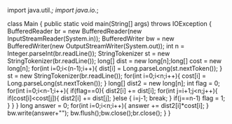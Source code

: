 import java.util.*;
import java.io.*;

class Main {
    public static void main(String[] args) throws IOException {
        BufferedReader br = new BufferedReader(new InputStreamReader(System.in));
        BufferedWriter bw = new BufferedWriter(new OutputStreamWriter(System.out));
        int n = Integer.parseInt(br.readLine());
        StringTokenizer st = new StringTokenizer(br.readLine());
        long[] dist = new long[n];long[] cost = new long[n];
        for(int i=0;i<(n-1);i++){
            dist[i] = Long.parseLong(st.nextToken());
        }
        st = new StringTokenizer(br.readLine());
        for(int i=0;i<n;i++){
            cost[i] = Long.parseLong(st.nextToken());
        }
        long[] dist2 = new long[n]; int flag = 0;
        for(int i=0;i<n-1;i++){
            if(flag==0){
                dist2[i] += dist[i];
                for(int j=i+1;j<n;j++){
                    if(cost[i]<cost[j]){
                        dist2[i] += dist[j];
                    }else {
                        i=j-1;
                        break;
                    }
                    if(j==n-1) flag = 1;
                }
            }
        }
        long answer = 0;
        for(int i=0;i<n;i++){
            answer += dist2[i]*cost[i];
        }
        bw.write(answer+"");
        bw.flush();bw.close();br.close();
    }
}
